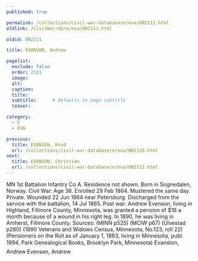 ```yaml
---
published: true

permalink: /collections/civil-war-database/e/eva/002111.html
oldlink: /CivilWar/db/e/eva/002111.html

oldid: 002111

title: EVANSON, Andrew

pagelist:
  exclude: false
  order: 2111
  image: 
  alt:
  caption:
  title:
  subtitle:      # Defaults to page subtitle
  teaser:

category: 
  - E 
  - EVA

previous:
  title: EVANSEN, Knud
  url: /collections/civil-war-database/e/eva/002110.html  
next:
  title: EVANSON, Christian
  url: /collections/civil-war-database/e/eva/002112.html   
---
```

MN 1st Battalion Infantry Co A. Residence not shown. Born in Sognedalen, Norway. Civil War: Age 36. Enrolled 29 Feb 1864. Mustered the same day. Private. Wounded 22 Jun 1864 near Petersburg. Discharged from the service with the battalion, 14 Jul 1865. Post war: Andrew Evenson, living in Highland, Fillmore County, Minnesota, was granted a pension of $18 a month because of a wound in his right leg. In 1890, he was living in Amherst, Fillmore County. Sources: (MINN p525) (MCIW p67) (Ulvestad p280) (1890 Veterans and Widows Census, Minnesota, No.123, roll 22) (Pensioners on the Roll as of January 1, 1883, living in Minnesota, publ. 1994, Park Genealogical Books, Brooklyn Park, Minnesota) &#147;Evanston, Andrew&#148; &#147;Evensen, Andrew&#148;